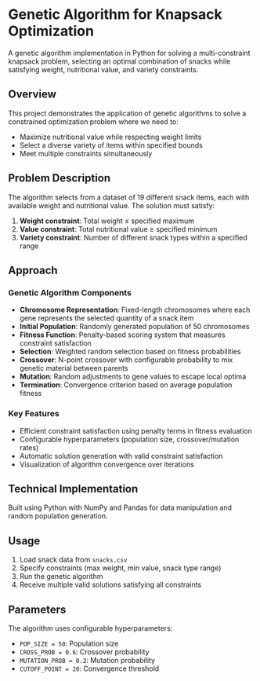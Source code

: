 # Genetic Algorithm for Knapsack Optimization

A genetic algorithm implementation in Python for solving a multi-constraint knapsack problem, selecting an optimal combination of snacks while satisfying weight, nutritional value, and variety constraints.

## Overview

This project demonstrates the application of genetic algorithms to solve a constrained optimization problem where we need to:
- Maximize nutritional value while respecting weight limits
- Select a diverse variety of items within specified bounds
- Meet multiple constraints simultaneously

## Problem Description

The algorithm selects from a dataset of 19 different snack items, each with available weight and nutritional value. The solution must satisfy:
1. **Weight constraint**: Total weight ≤ specified maximum
2. **Value constraint**: Total nutritional value ≥ specified minimum
3. **Variety constraint**: Number of different snack types within a specified range

## Approach

### Genetic Algorithm Components

- **Chromosome Representation**: Fixed-length chromosomes where each gene represents the selected quantity of a snack item
- **Initial Population**: Randomly generated population of 50 chromosomes
- **Fitness Function**: Penalty-based scoring system that measures constraint satisfaction
- **Selection**: Weighted random selection based on fitness probabilities
- **Crossover**: N-point crossover with configurable probability to mix genetic material between parents
- **Mutation**: Random adjustments to gene values to escape local optima
- **Termination**: Convergence criterion based on average population fitness

### Key Features

- Efficient constraint satisfaction using penalty terms in fitness evaluation
- Configurable hyperparameters (population size, crossover/mutation rates)
- Automatic solution generation with valid constraint satisfaction
- Visualization of algorithm convergence over iterations

## Technical Implementation

Built using Python with NumPy and Pandas for data manipulation and random population generation.

## Usage

1. Load snack data from `snacks.csv`
2. Specify constraints (max weight, min value, snack type range)
3. Run the genetic algorithm
4. Receive multiple valid solutions satisfying all constraints

## Parameters

The algorithm uses configurable hyperparameters:
- `POP_SIZE = 50`: Population size
- `CROSS_PROB = 0.6`: Crossover probability
- `MUTATION_PROB = 0.2`: Mutation probability
- `CUTOFF_POINT = 20`: Convergence threshold

